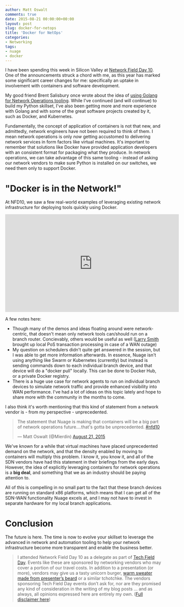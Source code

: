 ```yaml
---
author: Matt Oswalt
comments: true
date: 2015-08-21 00:00:00+00:00
layout: post
slug: docker-for-netops
title: 'Docker for NetOps'
categories:
- Networking
tags:
- nuage
- docker
---
```


I have been spending this week in Silicon Valley at [Network Field Day 10](http://techfieldday.com/event/nfd10/). One of the announcements struck a chord with me, as this year has marked some significant career changes for me: specifically an uptake in involvement with containers and software development.

My good friend Brent Salisbury once wrote about the idea of [using Golang for Network Operations tooling](http://networkstatic.net/golang-network-ops/). While I've continued (and will continue) to build my Python skillset, I've also been getting more and more experience with Golang and with some of the great software projects created by it, such as Docker, and Kubernetes.

Fundamentally, the concept of application of containers is not that new, and admittedly, network engineers have not been required to think of them. I mean network operations is only _now_ getting accustomed to delivering network services in form factors like virtual machines. It's important to remember that solutions like Docker have provided application developers with an consistent format for packaging what they produce. In network operations, we can take advantage of this same tooling - instead of asking our network vendors to make sure Python is installed on our switches, we need them only to support Docker.

# "Docker is in the Network!"

At NFD10, we saw a few real-world examples of leveraging existing network infrastructure for deploying tools quickly using Docker.

<iframe width="560" height="315" src="https://www.youtube.com/embed/uhz1qtGFTdY" frameborder="0" allowfullscreen></iframe>

A few notes here:

- Though many of the demos and ideas floating around were network-centric, that doesn't mean only network tools can/should run on a branch router. Concievably, others would be useful as well ([Larry Smith](http://twitter.com/MrLESmithJr) brought up local PoS transaction processing in case of a WAN outage)
- My question on schedulers didn't quite get answered in the session, but I was able to get more information afterwards. In essence, Nuage isn't using anything like Swarm or Kubernetes (currently) but instead is sending commands down to each individual branch device, and that device will do a "docker pull" locally. This can be done to Docker Hub, or a private Docker registry.
- There is a huge use case for network agents to run on individual branch devices to simulate network traffic and provide enhanced visibility into WAN performance. I've had a lot of ideas on this topic lately and hope to share more with the community in the months to come.

I also think it's worth mentioning that this kind of statement from a network vendor is - from my perspective - unprecedented.

<blockquote class="twitter-tweet" lang="en"><p lang="en" dir="ltr">The statement that Nuage is making that containers will be a big part of network operations future....that&#39;s gotta be unprecedented. <a href="https://twitter.com/hashtag/nfd10?src=hash">#nfd10</a></p>&mdash; Matt Oswalt (@Mierdin) <a href="https://twitter.com/Mierdin/status/634539879813259265">August 21, 2015</a></blockquote>
<script async src="//platform.twitter.com/widgets.js" charset="utf-8"></script>

We've known for a while that virtual machines have placed unprecedented demand on the network, and that the density enabled by moving to containers will multiply this problem. I know it, you know it, and all of the SDN vendors have had this statement in their briefings from the early days. However, the idea of explicitly leveraging containers for network operations is a **big deal**, and something that we as an industry should be paying attention to.

All of this is compelling in no small part to the fact that these branch devices are running on standard x86 platforms, which means that I can get all of the SDN-WAN functionality Nuage excels at, and I may not have to invest in separate hardware for my local branch applications.

# Conclusion

The future is here. The time is now to evolve your skillset to leverage the advanced in network and automation tooling to help your network infrastructure become more transparent and enable the business better.

> I attended Network Field Day 10 as a delegate as part of [Tech Field Day](http://techfieldday.com/about/). Events like these are sponsored by networking vendors who may cover a portion of our travel costs. In addition to a presentation (or more), vendors may give us a tasty unicorn burger, [warm sweater made from presenter’s beard](http://www.youtube.com/watch?v=oQrJk9JzW8o) or a similar tchotchke. The vendors sponsoring Tech Field Day events don’t ask for, nor are they promised any kind of consideration in the writing of my blog posts … and as always, all opinions expressed here are entirely my own. ([Full disclaimer here](http://keepingitclassless.net/disclaimers/))